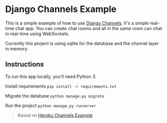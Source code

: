 # Django Channels Example


This is a simple example of how to use [Django Channels](http://channels.readthedocs.org/en/latest/).
It's a simple real-time chat app.
You can create chat rooms and all in the same room can chat in real-time using WebSockets.

Currently this project is using sqlite for the database and the channel layer in memory.

## Instructions

To run this app locally, you'll need Python 3.

Install requirements `pip install -r requirements.txt`

Migrate the database `python manage.py migrate`

Run the project `python manage.py runserver`

>Based on [Heroku Channels Example](https://github.com/jacobian/channels-example)
